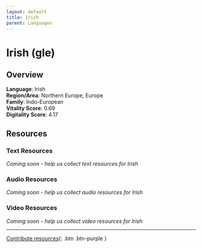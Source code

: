 ```yaml
---
layout: default
title: Irish
parent: Languages
---
```


# Irish (gle)

## Overview

**Language**: Irish  
**Region/Area**: Northern Europe, Europe  
**Family**: Indo-European  
**Vitality Score**: 0.69  
**Digitality Score**: 4.17  

## Resources

### Text Resources
*Coming soon - help us collect text resources for Irish*

### Audio Resources
*Coming soon - help us collect audio resources for Irish*

### Video Resources
*Coming soon - help us collect video resources for Irish*

---

[Contribute resources](https://fairtrain.github.io/){: .btn .btn-purple }

